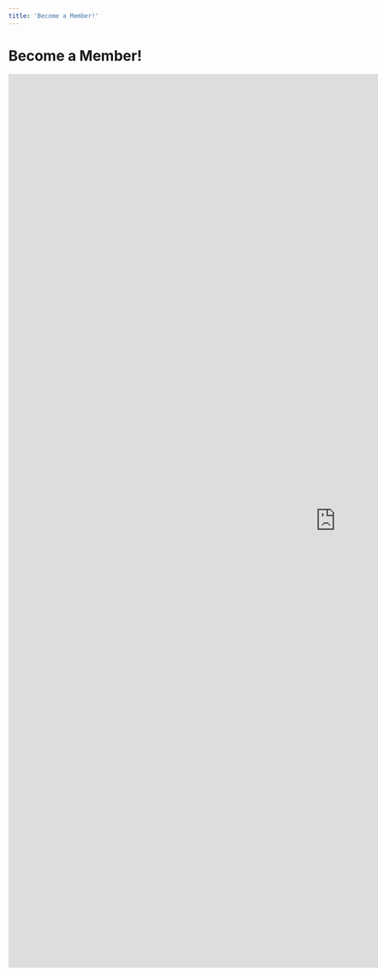 ```yaml
---
title: 'Become a Member!'
---
```


<h1>Become a Member!</h1>
<div class="row" style="justify-content: center">
    <iframe src="https://docs.google.com/forms/d/e/1FAIpQLSdqb01YwOH4B04YJTyzfWDsQKSXV5CXBKYR1IbpTl84Fa6-LA/viewform?embedded=true" width="1296" height="1770" frameborder="0" marginheight="0" marginwidth="0">Loading…</iframe>
</div>